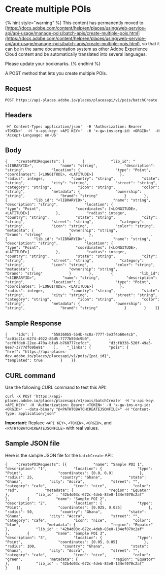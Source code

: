 # Create multiple POIs

{% hint style="warning" %}
This content has permanently moved to [https://docs.adobe.com/content/help/en/places/using/web-service-api/api-usage/manage-pois/batch-apis/create-multiple-pois.html](https://docs.adobe.com/content/help/en/places/using/web-service-api/api-usage/manage-pois/batch-apis/create-multiple-pois.html), so that it can be in the same documentation system as other Adobe Experience Cloud content and be automatically translated into several languages.

Please update your bookmarks.
{% endhint %}

A POST method that lets you create multiple POIs.

## Request <a id="request"></a>

```text
POST https://api-places.adobe.io/places/placesapi/v1/pois/batchCreate
```

## Headers <a id="headers"></a>

```text
-H' Content-Type: application/json'  -H 'Authorization: Bearer <TOKEN>'  -H 'x-api-key: <API KEY>'  -H 'x-gw-ims-org-id: <ORGID>'  -H 'Accept-Language: en-US'
```

## Body <a id="body"></a>

```text
{    "createPOIRequests": [        {            "lib_id": "<lIBRARYID>",            "name": "string",            "description": "string",            "location": {                "type": "Point",                "coordinates": [<LONGITUDE>, <LATITUDE>]            },            "radius": integer,            "country": "string",            "state": "string",            "city": "string",            "street": "string",            "category": "string",            "icon": "string",            "color": "string",            "metadata": {                "ownership": "string",                "brand": "string"            }        },        {            "lib_id": "<lIBRARYID>",            "name": "string",            "description": "string",            "location": {                "type": "Point",                "coordinates": [<LONGITUDE>, <LATITUDE>]            },            "radius": integer,            "country": "string",            "state": "string",            "city": "string",            "street": "string",            "category": "string",            "icon": "string",            "color": "string",            "metadata": {                "ownership": "string",                "brand": "string"            }        },        .        .        .        {            "lib_id": "<lIBRARYID>",            "name": "string",            "description": "string",            "location": {                "type": "Point",                "coordinates": [<LONGITUDE>, <LATITUDE>]            },            "radius": integer,            "country": "string",            "state": "string",            "city": "string",            "street": "string",            "category": "string",            "icon": "string",            "color": "string",            "metadata": {                "ownership": "string",                "brand": "string"            }        },        {            "lib_id": "<lIBRARYID>",            "name": "string",            "description": "string",            "location": {                "type": "Point",                "coordinates": [<LONGITUDE>, <LATITUDE>]            },            "radius": integer,            "country": "string",            "state": "string",            "city": "string",            "street": "string",            "category": "string",            "icon": "string",            "color": "string",            "metadata": {                "ownership": "string",                "brand": "string"            }        }    ]}
```

## Sample Response <a id="sample-response"></a>

```text
{    "ids": [        "558360b5-5b4b-4c8a-777f-5e3f4b60e4cb",        "ac01c21c-6274-4922-86d5-7777b59dc9b0",        .        .        .        "acf0fde0-22ee-470a-bfa9-b760777cefdc",        "d3cf8338-520f-49a5-8ee7-3777df69be91"    ],    "_links": {        "pois": {            "href": "https://api-places-dev.adobe.io/places/placesapi/v1/pois/{poi_id}",            "templated": true        }    }}
```

## CURL command <a id="curl-command"></a>

Use the following CURL command to test this API:

```text
curl -X POST 'https://api-places.adobe.io/places/placesapi/v1/pois/batchCreate' -H 'x-api-key: <API KEY>' -H 'Authorization: Bearer <TOKEN>' -H 'x-gw-ims-org-id: <ORGID>' --data-binary "@<PATHTOBATCHCREATEJSONFILE>" -H "Content-Type: application/json"
```

**Important**: Replace `<API KEY>`, `<TOKEN>`, `<ORGID>`, and `<PATHTOBATCHCREATEJSONFILE>` with real values.

## Sample JSON file <a id="sample-json-file"></a>

Here is the sample JSON file for the `batchCreate` API:

```text
{    "createPOIRequests": [{            "name": "Sample POI 1",            "description": "1",            "location": {                "type": "Point",                "coordinates": [0.0, 0.0]            },            "radius": 25,            "country": "Ghana",            "state": "Ghana",            "city": "Accra",            "street": "",            "category": "cafe",            "icon": "nice",            "color": "red",            "metadata": {                "region": "Equator"            },            "lib_id" : "42b4d03c-672c-4deb-83e0-134ef070c2af"        },        {            "name": "Sample POI 2",            "description": "2",            "location": {                "type": "Point",                "coordinates": [0.025, 0.025]            },            "radius": 50,            "country": "Ghana",            "state": "Ghana",            "city": "Accra",            "street": "",            "category": "cafe",            "icon": "nice",            "color": "blue",            "metadata": {                "region": "Equator"            },            "lib_id" : "42b4d03c-672c-4deb-83e0-134ef070c2af"        },        {            "name": "Sample POI 3",            "description": "3",            "location": {                "type": "Point",                "coordinates": [0.05, 0.05]            },            "radius": 100,            "country": "Ghana",            "state": "Ghana",            "city": "Accra",            "street": "",            "category": "cafe",            "icon": "nice",            "color": "green",            "metadata": {                "region": "Equator"            },            "lib_id" : "42b4d03c-672c-4deb-83e0-134ef070c2af"        }    ]}
```

[  
](https://launch.gitbook.io/places-developer-by-adobe-documentation/api-usage/poi-management/batch-apis)

